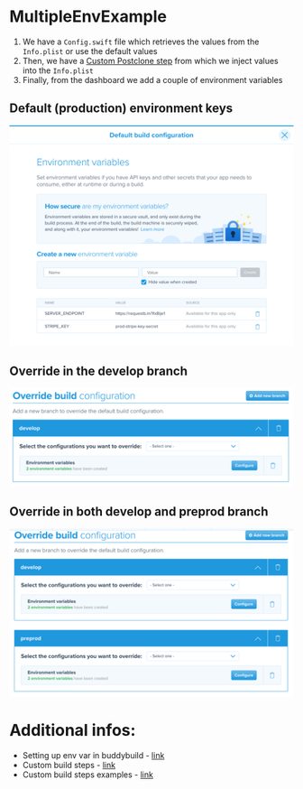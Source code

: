 # MultipleEnvExample

1. We have a `Config.swift` file which retrieves the values from the `Info.plist` or use the default values
2. Then, we have a [Custom Postclone step](buddybuild_postclone.sh) from which we inject values into the `Info.plist`
3. Finally, from the dashboard we add a couple of environment variables

## Default (production) environment keys

![](Screenshots/01-main-keys.png)

## Override in the develop branch

![](Screenshots/02-develop-override.png)

## Override in both develop and preprod branch

![](Screenshots/03-develop-and-preprod-override.png)

# Additional infos: 

* Setting up env var in buddybuild - [link](http://docs.buddybuild.com/docs/environment-variables)
* Custom build steps - [link](docs.buddybuild.com/docs/custom-prebuild-and-postbuild-steps)
* Custom build steps examples - [link](https://www.buddybuild.com/blog/customizing-the-build-process)
